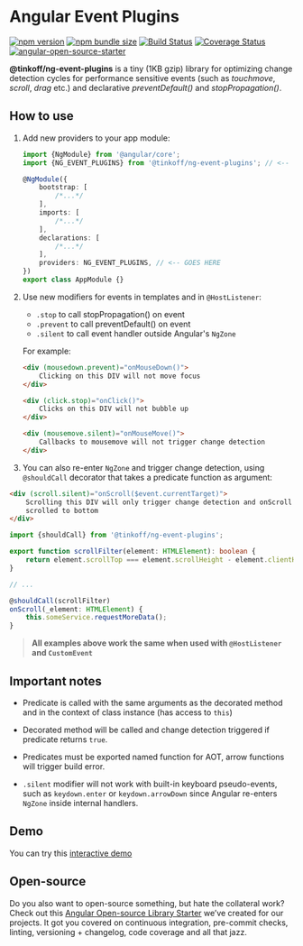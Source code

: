 # Angular Event Plugins

[![npm version](https://img.shields.io/npm/v/@tinkoff/ng-event-plugins.svg)](https://npmjs.com/package/@tinkoff/ng-event-plugins)
[![npm bundle size](https://img.shields.io/bundlephobia/minzip/@tinkoff/ng-event-plugins)](https://bundlephobia.com/result?p=@tinkoff/ng-event-plugins)
[![Build Status](https://travis-ci.com/TinkoffCreditSystems/ng-event-plugins.svg?branch=master)](https://travis-ci.com/TinkoffCreditSystems/ng-event-plugins)
[![Coverage Status](https://coveralls.io/repos/github/TinkoffCreditSystems/ng-event-plugins/badge.svg?branch=master)](https://coveralls.io/github/TinkoffCreditSystems/ng-event-plugins?branch=master)
[![angular-open-source-starter](https://img.shields.io/badge/made%20with-angular--open--source--starter-d81676?logo=angular)](https://github.com/TinkoffCreditSystems/angular-open-source-starter)

**@tinkoff/ng-event-plugins** is a tiny (1KB gzip) library for
optimizing change detection cycles for performance sensitive events
(such as _touchmove_, _scroll_, _drag_ etc.) and declarative
_preventDefault()_ and _stopPropagation()_.

## How to use

1. Add new providers to your app module:

    ```typescript
    import {NgModule} from '@angular/core';
    import {NG_EVENT_PLUGINS} from '@tinkoff/ng-event-plugins'; // <-- THIS

    @NgModule({
        bootstrap: [
            /*...*/
        ],
        imports: [
            /*...*/
        ],
        declarations: [
            /*...*/
        ],
        providers: NG_EVENT_PLUGINS, // <-- GOES HERE
    })
    export class AppModule {}
    ```

2. Use new modifiers for events in templates and in `@HostListener`:

    - `.stop` to call stopPropagation() on event
    - `.prevent` to call preventDefault() on event
    - `.silent` to call event handler outside Angular's `NgZone`

    For example:

    ```html
    <div (mousedown.prevent)="onMouseDown()">
        Clicking on this DIV will not move focus
    </div>
    ```

    ```html
    <div (click.stop)="onClick()">
        Clicks on this DIV will not bubble up
    </div>
    ```

    ```html
    <div (mousemove.silent)="onMouseMove()">
        Callbacks to mousemove will not trigger change detection
    </div>
    ```

3. You can also re-enter `NgZone` and trigger change detection, using `@shouldCall` decorator
   that takes a predicate function as argument:

```html
<div (scroll.silent)="onScroll($event.currentTarget)">
    Scrolling this DIV will only trigger change detection and onScroll callback if it is
    scrolled to bottom
</div>
```

```typescript
import {shouldCall} from '@tinkoff/ng-event-plugins';

export function scrollFilter(element: HTMLElement): boolean {
    return element.scrollTop === element.scrollHeight - element.clientHeight;
}

// ...

@shouldCall(scrollFilter)
onScroll(_element: HTMLElement) {
    this.someService.requestMoreData();
}
```

> **All examples above work the same when used with `@HostListener` and `CustomEvent`**

## Important notes

-   Predicate is called with the same arguments as the decorated method and
    in the context of class instance (has access to `this`)

-   Decorated method will be called and change detection triggered if predicate
    returns `true`.

-   Predicates must be exported named function for AOT, arrow
    functions will trigger build error.

-   `.silent` modifier will not work with built-in keyboard pseudo-events,
    such as `keydown.enter` or `keydown.arrowDown` since Angular re-enters `NgZone`
    inside internal handlers.

## Demo

You can try this [interactive demo](https://codesandbox.io/s/github/TinkoffCreditSystems/ng-event-plugins/tree/master/projects/demo)

## Open-source

Do you also want to open-source something, but hate the collateral work?
Check out this [Angular Open-source Library Starter](https://github.com/TinkoffCreditSystems/angular-open-source-starter)
we’ve created for our projects. It got you covered on continuous integration,
pre-commit checks, linting, versioning + changelog, code coverage and all that jazz.
